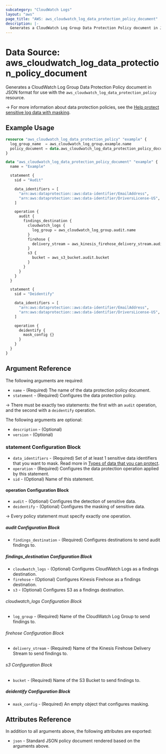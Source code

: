 ```yaml
---
subcategory: "CloudWatch Logs"
layout: "aws"
page_title: "AWS: aws_cloudwatch_log_data_protection_policy_document"
description: |-
  Generates a CloudWatch Log Group Data Protection Policy document in JSON format
---
```


# Data Source: aws_cloudwatch_log_data_protection_policy_document

Generates a CloudWatch Log Group Data Protection Policy document in JSON format for use with the `aws_cloudwatch_log_data_protection_policy` resource.

-> For more information about data protection policies, see the [Help protect sensitive log data with masking](https://docs.aws.amazon.com/AmazonCloudWatch/latest/logs/mask-sensitive-log-data.html).

## Example Usage

```terraform
resource "aws_cloudwatch_log_data_protection_policy" "example" {
  log_group_name  = aws_cloudwatch_log_group.example.name
  policy_document = data.aws_cloudwatch_log_data_protection_policy_document.example.json
}

data "aws_cloudwatch_log_data_protection_policy_document" "example" {
  name = "Example"

  statement {
    sid = "Audit"

    data_identifiers = [
      "arn:aws:dataprotection::aws:data-identifier/EmailAddress",
      "arn:aws:dataprotection::aws:data-identifier/DriversLicense-US",
    ]

    operation {
      audit {
        findings_destination {
          cloudwatch_logs {
            log_group = aws_cloudwatch_log_group.audit.name
          }
          firehose {
            delivery_stream = aws_kinesis_firehose_delivery_stream.audit.name
          }
          s3 {
            bucket = aws_s3_bucket.audit.bucket
          }
        }
      }
    }
  }

  statement {
    sid = "Deidentify"

    data_identifiers = [
      "arn:aws:dataprotection::aws:data-identifier/EmailAddress",
      "arn:aws:dataprotection::aws:data-identifier/DriversLicense-US",
    ]

    operation {
      deidentify {
        mask_config {}
      }
    }
  }
}
```

## Argument Reference

The following arguments are required:

* `name` - (Required) The name of the data protection policy document.
* `statement` - (Required) Configures the data protection policy.

-> There must be exactly two statements: the first with an `audit` operation, and the second with a `deidentify` operation.

The following arguments are optional:

* `description` - (Optional)
* `version` - (Optional)

### statement Configuration Block

* `data_identifiers` - (Required) Set of at least 1 sensitive data identifiers that you want to mask. Read more in [Types of data that you can protect](https://docs.aws.amazon.com/AmazonCloudWatch/latest/logs/protect-sensitive-log-data-types.html).
* `operation` - (Required) Configures the data protection operation applied by this statement.
* `sid` - (Optional) Name of this statement.

#### operation Configuration Block

* `audit` - (Optional) Configures the detection of sensitive data.
* `deidentify` - (Optional) Configures the masking of sensitive data.

-> Every policy statement must specify exactly one operation.

##### audit Configuration Block

* `findings_destination` - (Required) Configures destinations to send audit findings to.

##### findings_destination Configuration Block

* `cloudwatch_logs` - (Optional) Configures CloudWatch Logs as a findings destination.
* `firehose` - (Optional) Configures Kinesis Firehose as a findings destination.
* `s3` - (Optional) Configures S3 as a findings destination.

###### cloudwatch_logs Configuration Block

* `log_group` - (Required) Name of the CloudWatch Log Group to send findings to.

###### firehose Configuration Block

* `delivery_stream` - (Required) Name of the Kinesis Firehose Delivery Stream to send findings to.

###### s3 Configuration Block

* `bucket` - (Required) Name of the S3 Bucket to send findings to.

##### deidentify Configuration Block

* `mask_config` - (Required) An empty object that configures masking.

## Attributes Reference

In addition to all arguments above, the following attributes are exported:

* `json` - Standard JSON policy document rendered based on the arguments above.

<!-- cache-key: cdktf-0.17.0-pre.15 input-a2df2d4884162af36eb6548ab03f9623f206e10b71dab070970584134282b40c -->